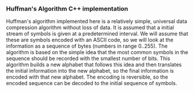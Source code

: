### Huffman's Algorithm C++ implementation
Huffman's algorithm implemented here is a relatively simple, universal data compression algorithm without loss of data. It is assumed that a initial stream of symbols is given at a predetermined interval. We will assume that these are symbols encoded with an ASCII code, so we will look at the information as a sequence of bytes (numbers in range 0..255). The algorithm is based on the simple idea that the most common symbols in the sequence should be recorded with the smallest number of bits. This algorithm builds a new alphabet that follows this idea and then translates the initial information into the new alphabet, so the final information is encoded with that new alphabet. The encoding is reversible, so the encoded sequence can be decoded to the initial sequence of symbols.